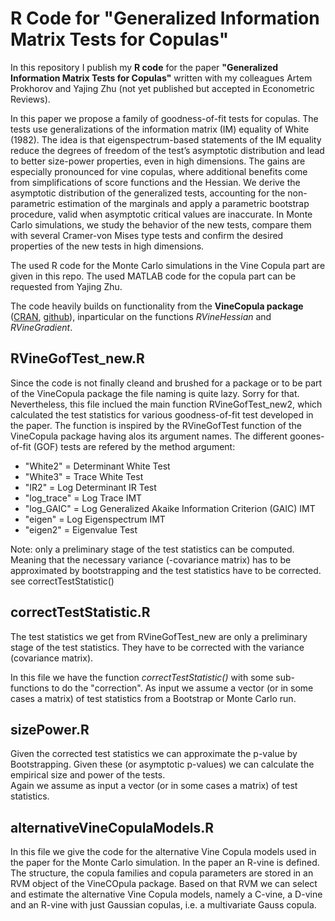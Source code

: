 # R Code for "Generalized Information Matrix Tests for Copulas"
In this repository I publish my **R code** for the paper **"Generalized Information Matrix Tests for Copulas"** written with my colleagues Artem Prokhorov and Yajing Zhu (not yet published but accepted in Econometric Reviews).

In this paper we propose a family of goodness-of-fit tests for copulas. The tests use generalizations of the information matrix (IM) equality of White (1982).
The idea is that eigenspectrum-based statements of the IM equality reduce the degrees
of freedom of the test’s asymptotic distribution and lead to better size-power
properties, even in high dimensions. The gains are especially pronounced for
vine copulas, where additional benefits come from simplifications of score functions and the Hessian.
We derive the asymptotic distribution of the generalized
tests, accounting for the non-parametric estimation of the marginals and apply a 
parametric bootstrap procedure, valid when asymptotic critical values
are inaccurate. In Monte Carlo simulations, we study the behavior of the new
tests, compare them with several Cramer-von Mises type tests and confirm the
desired properties of the new tests in high dimensions.

The used R code for the Monte Carlo simulations in the Vine Copula part are given in this repo.
The used MATLAB code for the copula part can be requested from Yajing Zhu.

The code heavily builds on functionality from the **VineCopula package** ([CRAN](https://cran.r-project.org/web/packages/VineCopula/index.html), [github](https://github.com/ulf85/VineCopula)), inparticular on the functions _RVineHessian_ and _RVineGradient_.

## RVineGofTest_new.R

Since the code is not finally cleand and brushed for a package or to be part of the VineCopula package the file naming is quite lazy. Sorry for that.  
Nevertheless, this file inclued the main function RVineGofTest_new2, which calculated the test statistics for various goodness-of-fit test developed in the paper. The function is inspired by the RVineGofTest function of the VineCopula package having alos its argument names. The different goones-of-fit (GOF) tests are refered by the method argument:

+ "White2" = Determinant White Test
+ "White3" = Trace White Test
+ "IR2" = Log Determinant IR Test
+ "log_trace" = Log Trace IMT
+ "log_GAIC" = Log Generalized Akaike Information Criterion (GAIC) IMT
+ "eigen" = Log Eigenspectrum IMT 
+ "eigen2" = Eigenvalue Test
 
Note: only a preliminary stage of the test statistics can be computed. 
Meaning that the necessary variance (-covariance matrix) has to be approximated
by bootstrapping and the test statistics have to be corrected.  
see correctTestStatistic()

## correctTestStatistic.R

The test statistics we get from RVineGofTest_new are only a preliminary 
stage of the test statistics. They have to be corrected with the variance
(covariance matrix).

In this file we have the function _correctTestStatistic()_ with some sub-functions to do the "correction".
As input we assume a vector (or in some cases a matrix) of test statistics from a Bootstrap or Monte Carlo run.

## sizePower.R

Given the corrected test statistics we can approximate the p-value by Bootstrapping.
Given these (or asymptotic p-values) we can calculate the empirical size and power of the tests.  
Again we assume as input a vector (or in some cases a matrix) of test statistics.

## alternativeVineCopulaModels.R

In this file we give the code for the alternative Vine Copula models used in the paper for the Monte Carlo simulation. In the paper an R-vine is defined. The structure, the copula families and copula parameters are stored in an RVM object of the VineCOpula package. Based on that RVM we can select and estimate the alternative Vine Copula models, namely a C-vine, a D-vine and an R-vine with just Gaussian copulas, i.e. a multivariate Gauss copula.
